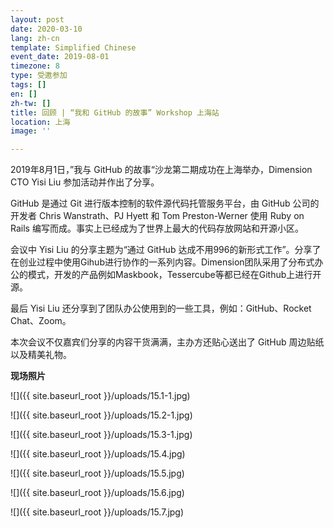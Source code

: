 ```yaml
---
layout: post
date: 2020-03-10
lang: zh-cn
template: Simplified Chinese
event_date: 2019-08-01
timezone: 8
type: 受邀参加
tags: []
en: []
zh-tw: []
title: 回顾 | “我和 GitHub 的故事” Workshop 上海站
location: 上海
image: ''

---
```

2019年8月1日，”我与 GitHub 的故事“沙龙第二期成功在上海举办，Dimension CTO Yisi Liu 参加活动并作出了分享。

GitHub 是通过 Git 进行版本控制的软件源代码托管服务平台，由 GitHub 公司的开发者 Chris Wanstrath、PJ Hyett 和 Tom Preston-Werner 使用 Ruby on Rails 编写而成。事实上已经成为了世界上最大的代码存放网站和开源小区。

会议中 Yisi Liu 的分享主题为“通过 GitHub 达成不用996的新形式工作”。分享了在创业过程中使用Gihub进行协作的一系列内容。Dimension团队采用了分布式办公的模式，开发的产品例如Maskbook，Tessercube等都已经在Github上进行开源。

最后 Yisi Liu 还分享到了团队办公使用到的一些工具，例如：GitHub、Rocket Chat、Zoom。

本次会议不仅嘉宾们分享的内容干货满满，主办方还贴心送出了 GitHub 周边贴纸以及精美礼物。

**现场照片**

![]({{ site.baseurl_root }}/uploads/15.1-1.jpg)

![]({{ site.baseurl_root }}/uploads/15.2-1.jpg)

![]({{ site.baseurl_root }}/uploads/15.3-1.jpg)

![]({{ site.baseurl_root }}/uploads/15.4.jpg)

![]({{ site.baseurl_root }}/uploads/15.5.jpg)

![]({{ site.baseurl_root }}/uploads/15.6.jpg)

![]({{ site.baseurl_root }}/uploads/15.7.jpg)
